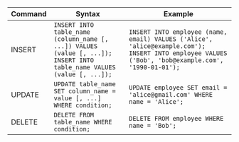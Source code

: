 | Command | Syntax | Example |
|---------|--------|---------|
| INSERT | `INSERT INTO table_name (column_name [, ...]) VALUES (value [, ...]);` <br> `INSERT INTO table_name VALUES (value [, ...]);` | `INSERT INTO employee (name, email) VALUES ('Alice', 'alice@example.com');` <br> `INSERT INTO employee VALUES ('Bob', 'bob@example.com', '1990-01-01');` |
| UPDATE | `UPDATE table_name SET column_name = value [, ...] WHERE condition;` | `UPDATE employee SET email = 'alice@gmail.com' WHERE name = 'Alice';` |
| DELETE | `DELETE FROM table_name WHERE condition;` | `DELETE FROM employee WHERE name = 'Bob';` |
